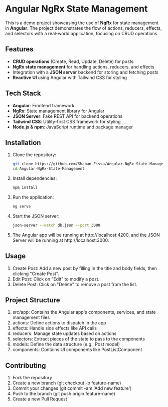 # Angular NgRx State Management

This is a demo project showcasing the use of **NgRx** for state management in **Angular**. The project demonstrates the flow of actions, reducers, effects, and selectors with a real-world application, focusing on CRUD operations.

## Features

- **CRUD operations** (Create, Read, Update, Delete) for posts
- **NgRx state management** for handling actions, reducers, and effects
- Integration with a **JSON server** backend for storing and fetching posts
- **Reactive UI** using Angular with Tailwind CSS for styling

## Tech Stack

- **Angular**: Frontend framework
- **NgRx**: State management library for Angular
- **JSON Server**: Fake REST API for backend operations
- **Tailwind CSS**: Utility-first CSS framework for styling
- **Node.js & npm**: JavaScript runtime and package manager

## Installation

1. Clone the repository:

   ```bash
   git clone https://github.com/Shaban-Eissa/Angular-NgRx-State-Management.git
   cd Angular-NgRx-State-Management
   ```
2. Install dependencies:
   ```bash
   npm install
   ```

3. Run the application:
   ```bash
   ng serve
   ```

4. Start the JSON server:
   ```bash
   json-server --watch db.json --port 3000
   ```

5. The Angular app will be running at http://localhost:4200, and the JSON Server will be running at http://localhost:3000.

## Usage
1. Create Post: Add a new post by filling in the title and body fields, then clicking "Create Post".
2. Edit Post: Click on "Edit" to modify a post.
3. Delete Post: Click on "Delete" to remove a post from the list.

## Project Structure
1. src/app: Contains the Angular app's components, services, and state management files
2. actions: Define actions to dispatch in the app
3. effects: Handle side effects like API calls
4. reducers: Manage state updates based on actions
5. selectors: Extract pieces of the state to pass to the components
6. models: Define the data structure (e.g., Post model)
7. components: Contains UI components like PostListComponent

## Contributing
1. Fork the repository
2. Create a new branch (git checkout -b feature-name)
3. Commit your changes (git commit -am 'Add new feature')
4. Push to the branch (git push origin feature-name)
5. Create a new Pull Request
